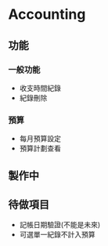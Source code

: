 # Accounting

## 功能
### 一般功能
 + 收支時間紀錄
 + 紀錄刪除
### 預算
 - 每月預算設定
 - 預算計劃查看

## 製作中

## 待做項目
+ 記帳日期驗證(不能是未來)
+ 可選單一紀錄不計入預算